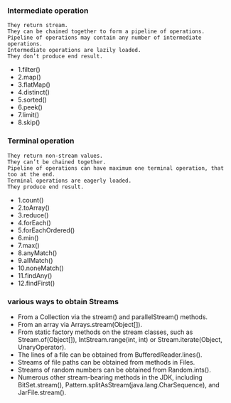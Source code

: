 ### Intermediate operation
```
They return stream.
They can be chained together to form a pipeline of operations.
Pipeline of operations may contain any number of intermediate operations.
Intermediate operations are lazily loaded.
They don’t produce end result.
```
* 1.filter()
* 2.map()
* 3.flatMap()
* 4.distinct()
* 5.sorted()
* 6.peek()
* 7.limit()
* 8.skip()

### Terminal operation
```
They return non-stream values.
They can’t be chained together.
Pipeline of operations can have maximum one terminal operation, that too at the end.
Terminal operations are eagerly loaded.
They produce end result.
```
* 1.count()
* 2.toArray()
* 3.reduce()
* 4.forEach()
* 5.forEachOrdered()
* 6.min()
* 7.max()
* 8.anyMatch()
* 9.allMatch()
* 10.noneMatch()
* 11.findAny()
* 12.findFirst()


### various ways to obtain Streams
* From a Collection via the stream() and parallelStream() methods.
* From an array via Arrays.stream(Object[]).
* From static factory methods on the stream classes, such as Stream.of(Object[]), IntStream.range(int, int) or Stream.iterate(Object, UnaryOperator).
* The lines of a file can be obtained from BufferedReader.lines().
* Streams of file paths can be obtained from methods in Files.
* Streams of random numbers can be obtained from Random.ints().
* Numerous other stream-bearing methods in the JDK, including BitSet.stream(), Pattern.splitAsStream(java.lang.CharSequence), and JarFile.stream().